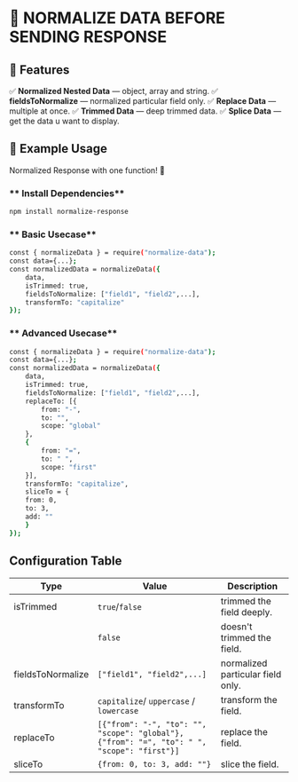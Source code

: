 
# 🚀 NORMALIZE DATA BEFORE SENDING RESPONSE


## **📌 Features** 
✅ **Normalized Nested Data** — object, array and string.
✅ **fieldsToNormalize** — normalized particular field only.
✅ **Replace Data** — multiple at once.
✅ **Trimmed Data** — deep trimmed data.
✅ **Splice Data** — get the data u want to display. 


## **📖 Example Usage**  
Normalized Response with one function! 🎯  

### ** Install Dependencies**  
```sh
npm install normalize-response
```

### ** Basic Usecase**  
```sh
const { normalizeData } = require("normalize-data");
const data={...};
const normalizedData = normalizeData({
    data,
    isTrimmed: true,
    fieldsToNormalize: ["field1", "field2",...],
    transformTo: "capitalize"
});
```

### ** Advanced Usecase**  
```sh
const { normalizeData } = require("normalize-data");
const data={...};
const normalizedData = normalizeData({
    data,
    isTrimmed: true,
    fieldsToNormalize: ["field1", "field2",...],
    replaceTo: [{
        from: "-",
        to: "",
        scope: "global"
    },
    {
        from: "=",
        to: " ",
        scope: "first"
    }],
    transformTo: "capitalize",
    sliceTo = {
    from: 0,
    to: 3,
    add: ""
    }
});
```
## Configuration Table

| Type      | Value     | Description                                      |
|---------  |---------- |--------------------------------------------------|
| isTrimmed | `true`/`false`    | trimmed the field deeply.        |
|            | `false`   | doesn't trimmed the field.       |
| fieldsToNormalize | `["field1", "field2",...]` | normalized particular field only. |
| transformTo | `capitalize`/ `uppercase` / `lowercase` | transform the field. |
| replaceTo | `[{"from": "-", "to": "", "scope": "global"}, {"from": "=", "to": " ", "scope": "first"}]` | replace the field. |
| sliceTo | `{from: 0, to: 3, add: ""}` | slice the field. |